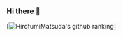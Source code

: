 ### Hi there 👋

<!--
**HirofumiMatsuda/HirofumiMatsuda** is a ✨ _special_ ✨ repository because its `README.md` (this file) appears on your GitHub profile.

Here are some ideas to get you started:

- 🔭 I’m currently working on ...
- 🌱 I’m currently learning ...
- 👯 I’m looking to collaborate on ...
- 🤔 I’m looking for help with ...
- 💬 Ask me about ...
- 📫 How to reach me: ...
- 😄 Pronouns: ...
- ⚡ Fun fact: ...
-->

[![HirofumiMatsuda's github ranking](https://github-readme-ranking.vercel.app/api/rank?username=HirofumiMatsuda&country_code=japan)]
